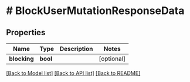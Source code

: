 # # BlockUserMutationResponseData

## Properties

Name | Type | Description | Notes
------------ | ------------- | ------------- | -------------
**blocking** | **bool** |  | [optional]

[[Back to Model list]](../../README.md#models) [[Back to API list]](../../README.md#endpoints) [[Back to README]](../../README.md)
